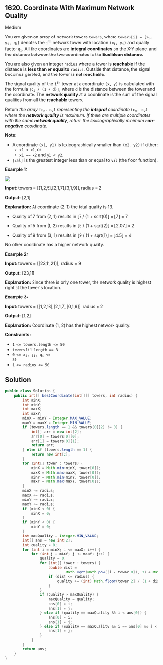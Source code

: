 ## 1620\. Coordinate With Maximum Network Quality

Medium

You are given an array of network towers `towers`, where <code>towers[i] = [x<sub>i</sub>, y<sub>i</sub>, q<sub>i</sub>]</code> denotes the <code>i<sup>th</sup></code> network tower with location <code>(x<sub>i</sub>, y<sub>i</sub>)</code> and quality factor <code>q<sub>i</sub></code>. All the coordinates are **integral coordinates** on the X-Y plane, and the distance between the two coordinates is the **Euclidean distance**.

You are also given an integer `radius` where a tower is **reachable** if the distance is **less than or equal to** `radius`. Outside that distance, the signal becomes garbled, and the tower is **not reachable**.

The signal quality of the <code>i<sup>th</sup></code> tower at a coordinate `(x, y)` is calculated with the formula <code>⌊q<sub>i</sub> / (1 + d)⌋</code>, where `d` is the distance between the tower and the coordinate. The **network quality** at a coordinate is the sum of the signal qualities from all the **reachable** towers.

Return _the array_ <code>[c<sub>x</sub>, c<sub>y</sub>]</code> _representing the **integral** coordinate_ <code>(c<sub>x</sub>, c<sub>y</sub>)</code> _where the **network quality** is maximum. If there are multiple coordinates with the same **network quality**, return the lexicographically minimum **non-negative** coordinate._

**Note:**

*   A coordinate `(x1, y1)` is lexicographically smaller than `(x2, y2)` if either:
    *   `x1 < x2`, or
    *   `x1 == x2` and `y1 < y2`.
*   `⌊val⌋` is the greatest integer less than or equal to `val` (the floor function).

**Example 1:**

![](https://assets.leetcode.com/uploads/2020/09/22/untitled-diagram.png)

**Input:** towers = [[1,2,5],[2,1,7],[3,1,9]], radius = 2

**Output:** [2,1]

**Explanation:** At coordinate (2, 1) the total quality is 13. 

- Quality of 7 from (2, 1) results in ⌊7 / (1 + sqrt(0)⌋ = ⌊7⌋ = 7 

- Quality of 5 from (1, 2) results in ⌊5 / (1 + sqrt(2)⌋ = ⌊2.07⌋ = 2 

- Quality of 9 from (3, 1) results in ⌊9 / (1 + sqrt(1)⌋ = ⌊4.5⌋ = 4 
  
No other coordinate has a higher network quality.

**Example 2:**

**Input:** towers = [[23,11,21]], radius = 9

**Output:** [23,11]

**Explanation:** Since there is only one tower, the network quality is highest right at the tower's location.

**Example 3:**

**Input:** towers = [[1,2,13],[2,1,7],[0,1,9]], radius = 2

**Output:** [1,2]

**Explanation:** Coordinate (1, 2) has the highest network quality.

**Constraints:**

*   `1 <= towers.length <= 50`
*   `towers[i].length == 3`
*   <code>0 <= x<sub>i</sub>, y<sub>i</sub>, q<sub>i</sub> <= 50</code>
*   `1 <= radius <= 50`

## Solution

```java
public class Solution {
    public int[] bestCoordinate(int[][] towers, int radius) {
        int minX;
        int minY;
        int maxX;
        int maxY;
        minX = minY = Integer.MAX_VALUE;
        maxY = maxX = Integer.MIN_VALUE;
        if (towers.length == 1 && towers[0][2] != 0) {
            int[] arr = new int[2];
            arr[0] = towers[0][0];
            arr[1] = towers[0][1];
            return arr;
        } else if (towers.length == 1) {
            return new int[2];
        }
        for (int[] tower : towers) {
            minX = Math.min(minX, tower[0]);
            maxX = Math.max(maxX, tower[0]);
            minY = Math.min(minY, tower[0]);
            maxY = Math.max(maxY, tower[0]);
        }
        minX -= radius;
        maxX += radius;
        minY -= radius;
        maxY += radius;
        if (minX < 0) {
            minX = 0;
        }
        if (minY < 0) {
            minY = 0;
        }
        int maxQuality = Integer.MIN_VALUE;
        int[] ans = new int[2];
        int quality = 0;
        for (int i = minX; i <= maxX; i++) {
            for (int j = minY; j <= maxY; j++) {
                quality = 0;
                for (int[] tower : towers) {
                    double dist =
                            Math.sqrt(Math.pow((i - tower[0]), 2) + Math.pow((j - tower[1]), 2));
                    if (dist <= radius) {
                        quality += (int) Math.floor(tower[2] / (1 + dist));
                    }
                }
                if (quality > maxQuality) {
                    maxQuality = quality;
                    ans[0] = i;
                    ans[1] = j;
                } else if (quality == maxQuality && i < ans[0]) {
                    ans[0] = i;
                    ans[1] = j;
                } else if (quality == maxQuality && i == ans[0] && j < ans[1]) {
                    ans[1] = j;
                }
            }
        }
        return ans;
    }
}
```